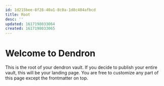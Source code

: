 ```yaml
---
id: 1d215bee-8f28-40a1-8c0a-1d8c404afbcd
title: Root
desc: ''
updated: 1617198033064
created: 1617198033065
---
```

# Welcome to Dendron

This is the root of your dendron vault. If you decide to publish your entire vault, this will be your landing page. You are free to customize any part of this page except the frontmatter on top. 
